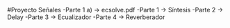 #Proyecto Señales
-Parte 1 a) -> ecsolve.pdf
-Parte 1 -> Síntesis
-Parte 2 -> Delay
-Parte 3 -> Ecualizador
-Parte 4 -> Reverberador